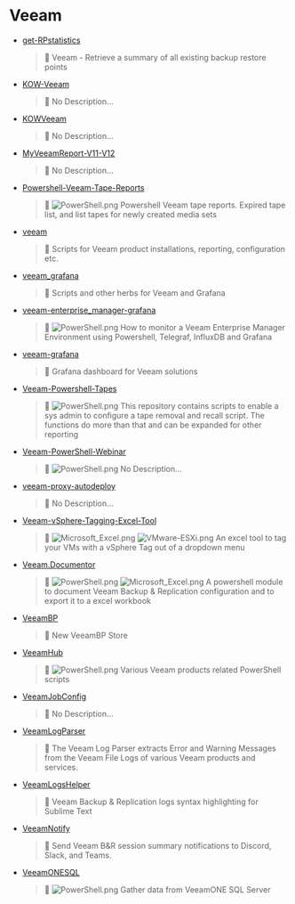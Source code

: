 # Veeam
- [get-RPstatistics](<https://github.com/Thamielis/get-RPstatistics>)
	> :memo: Veeam - Retrieve a summary of all existing backup restore points 
- [KOW-Veeam](<https://github.com/In-Pro-Org/KOW-Veeam>)
	> :memo: No Description... 
- [KOWVeeam](<https://github.com/KOWThamielis/KOWVeeam>)
	> :memo: No Description... 
- [MyVeeamReport-V11-V12](<https://github.com/Thamielis/MyVeeamReport-V11-V12>)
	> :memo: No Description... 
- [Powershell-Veeam-Tape-Reports](<https://github.com/Thamielis/Powershell-Veeam-Tape-Reports>)
	> :memo: ![PowerShell.png](../images/PowerShell.png) Powershell Veeam tape reports. Expired tape list, and list tapes for newly created media sets 
- [veeam](<https://github.com/Thamielis/veeam>)
	> :memo: Scripts for Veeam product installations, reporting, configuration etc. 
- [veeam_grafana](<https://github.com/Thamielis/veeam_grafana>)
	> :memo: Scripts and other herbs for Veeam and Grafana 
- [veeam-enterprise_manager-grafana](<https://github.com/Thamielis/veeam-enterprise_manager-grafana>)
	> :memo: ![PowerShell.png](../images/PowerShell.png) How to monitor a Veeam Enterprise Manager Environment using Powershell, Telegraf, InfluxDB and Grafana 
- [veeam-grafana](<https://github.com/Thamielis/veeam-grafana>)
	> :memo: Grafana dashboard for Veeam solutions 
- [Veeam-Powershell-Tapes](<https://github.com/Thamielis/Veeam-Powershell-Tapes>)
	> :memo: ![PowerShell.png](../images/PowerShell.png) This repository contains scripts to enable a sys admin to configure a tape removal and recall script. The functions do more than that and can be expanded for other reporting 
- [Veeam-PowerShell-Webinar](<https://github.com/Thamielis/Veeam-PowerShell-Webinar>)
	> :memo: ![PowerShell.png](../images/PowerShell.png) No Description... 
- [veeam-proxy-autodeploy](<https://github.com/Thamielis/veeam-proxy-autodeploy>)
	> :memo: No Description... 
- [Veeam-vSphere-Tagging-Excel-Tool](<https://github.com/Thamielis/Veeam-vSphere-Tagging-Excel-Tool>)
	> :memo: ![Microsoft_Excel.png](../images/Microsoft_Excel.png) ![VMware-ESXi.png](../images/VMware-ESXi.png) An excel tool to tag your VMs with a vSphere Tag out of a dropdown menu 
- [Veeam.Documentor](<https://github.com/Thamielis/Veeam.Documentor>)
	> :memo: ![PowerShell.png](../images/PowerShell.png) ![Microsoft_Excel.png](../images/Microsoft_Excel.png) A powershell module to document Veeam Backup & Replication configuration and to export it to a excel workbook 
- [VeeamBP](<https://github.com/Thamielis/VeeamBP>)
	> :memo: New VeeamBP Store 
- [VeeamHub](<https://github.com/Thamielis/VeeamHub>)
	> :memo: ![PowerShell.png](../images/PowerShell.png) Various Veeam products related PowerShell scripts 
- [VeeamJobConfig](<https://github.com/Thamielis/VeeamJobConfig>)
	> :memo: No Description... 
- [VeeamLogParser](<https://github.com/Thamielis/VeeamLogParser>)
	> :memo: The Veeam Log Parser extracts Error and Warning Messages from the Veeam File Logs of various Veeam products and services. 
- [VeeamLogsHelper](<https://github.com/Thamielis/VeeamLogsHelper>)
	> :memo: Veeam Backup & Replication logs syntax highlighting for Sublime Text 
- [VeeamNotify](<https://github.com/Thamielis/VeeamNotify>)
	> :memo: Send Veeam B&R session summary notifications to Discord, Slack, and Teams. 
- [VeeamONESQL](<https://github.com/In-Pro-Org/VeeamONESQL>)
	> :memo: ![PowerShell.png](../images/PowerShell.png) Gather data from VeeamONE SQL Server 

